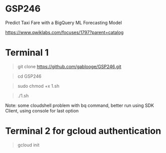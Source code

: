 # GSP246


Predict Taxi Fare with a BigQuery ML Forecasting Model

https://www.qwiklabs.com/focuses/1797?parent=catalog


# Terminal 1
> git clone https://github.com/gablooge/GSP246.git

> cd GSP246

> sudo chmod +x 1.sh

> ./1.sh

Note: some cloudshell problem with bq command, better run using SDK Client, using console for last option

# Terminal 2 for gcloud authentication
> gcloud init

